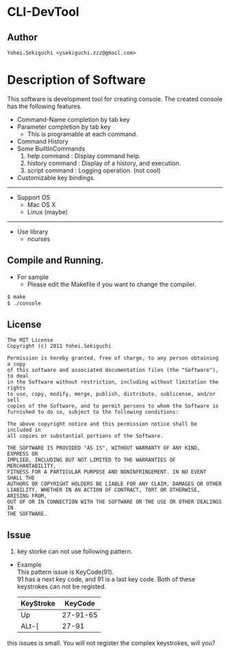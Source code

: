 # CLI-DevTool
## Author
    Yohei.Sekiguchi <ysekiguchi.zzz@gmail.com> 

# Description of Software
This software is development tool for creating console. The created console has the following features.
 
* Command-Name completion by tab key
* Parameter completion by tab key
    - This is programable at each command.
* Command History
* Some BuiltInCommands
    1. help command : Display command help.
    2. history command : Display of a history, and execution.
    3. script command : Logging operation. (not cool)
* Customizable key bindings.

----

* Support OS
    * Mac OS X
    * Linux (maybe)

----

* Use library
    * ncurses

## Compile and Running.
* For sample
    - Please edit the Makefile if you want to change the compiler.

```bash
$ make
$ ./console
```

## License
    The MIT License
    Copyright (c) 2011 Yohei.Sekiguchi

    Permission is hereby granted, free of charge, to any person obtaining a copy
    of this software and associated documentation files (the "Software"), to deal
    in the Software without restriction, including without limitation the rights
    to use, copy, modify, merge, publish, distribute, sublicense, and/or sell
    copies of the Software, and to permit persons to whom the Software is
    furnished to do so, subject to the following conditions:

    The above copyright notice and this permission notice shall be included in
    all copies or substantial portions of the Software.

    THE SOFTWARE IS PROVIDED "AS IS", WITHOUT WARRANTY OF ANY KIND, EXPRESS OR
    IMPLIED, INCLUDING BUT NOT LIMITED TO THE WARRANTIES OF MERCHANTABILITY,
    FITNESS FOR A PARTICULAR PURPOSE AND NONINFRINGEMENT. IN NO EVENT SHALL THE
    AUTHORS OR COPYRIGHT HOLDERS BE LIABLE FOR ANY CLAIM, DAMAGES OR OTHER
    LIABILITY, WHETHER IN AN ACTION OF CONTRACT, TORT OR OTHERWISE, ARISING FROM,
    OUT OF OR IN CONNECTION WITH THE SOFTWARE OR THE USE OR OTHER DEALINGS IN
    THE SOFTWARE.

## Issue
 
 1. key storke can not use following pattern.
  * Example <BR>
    This pattern issue is KeyCode(91).<BR>
    91 has a next key code, and 91 is a last key code. Both of these keystrokes can not be registed.

     | KeyStroke | KeyCode  |
     |-----------|----------|
     | Up        | 27-91-65 |
     | ALt-[     | 27-91    |

   this issues is small. You will not register the complex keystrokes, will you?

